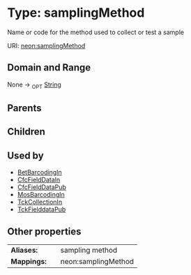 
# Type: samplingMethod


Name or code for the method used to collect or test a sample

URI: [neon:samplingMethod](https://data.neonscience.org/samplingMethod)


## Domain and Range

None ->  <sub>OPT</sub> [String](types/String.md)

## Parents


## Children


## Used by

 * [BetBarcodingIn](BetBarcodingIn.md)
 * [CfcFieldDataIn](CfcFieldDataIn.md)
 * [CfcFieldDataPub](CfcFieldDataPub.md)
 * [MosBarcodingIn](MosBarcodingIn.md)
 * [TckCollectionIn](TckCollectionIn.md)
 * [TckFielddataPub](TckFielddataPub.md)

## Other properties

|  |  |  |
| --- | --- | --- |
| **Aliases:** | | sampling method |
| **Mappings:** | | neon:samplingMethod |

